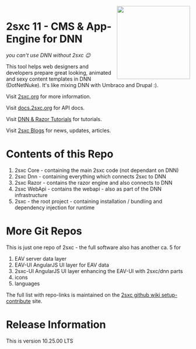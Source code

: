<img src="https://raw.githubusercontent.com/wiki/2sic/2sxc/assets/logos/2sxc10/2sxcv10.png" width="200px" align="right">

# 2sxc 11 - CMS & App-Engine for DNN

_you can't use DNN without 2sxc 😉_

This tool helps web designers and developers prepare great looking, animated and sexy content templates in DNN (DotNetNuke). 
It's like mixing DNN with Umbraco and Drupal :).

Visit [2sxc.org](https://2sxc.org/) for more information.

Visit [docs.2sxc.org](https://docs.2sxc.org) for API docs.

Visit [DNN & Razor Tutorials](https://2sxc.org/dnn-tutorials/) for tutorials.

Visit [2sxc Blogs](https://2sxc.org/en/blog) for news, updates, articles.

# Contents of this Repo

1. 2sxc Core - containing the main 2sxc code (not dependant on DNN)
1. 2sxc Dnn - containing everything which connects 2sxc to DNN
1. 2sxc Razor - contains the razor engine and also connects to DNN
1. 2sxc WebApi - contains the webapi - also as part of the DNN infrastructure
1. 2sxc - the root project - containing installation / bundling and dependency injection for runtime

# More Git Repos

This is just one repo of 2sxc - the full software also has another ca. 5 for

1. EAV server data layer
1. EAV-UI AngularJS UI layer for EAV data
1. 2sxc-UI AngularJS UI layer enhancing the EAV-UI with 2sxc/dnn parts
1. icons
1. languages


The full list with repo-links is maintained on the [2sxc github wiki setup-contribute](https://github.com/2sic/2sxc/wiki/contribute-setup) site. 

# Release Information

This is version 10.25.00 LTS
